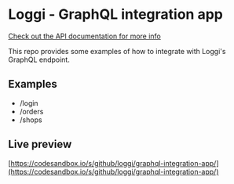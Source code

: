 # Loggi - GraphQL integration app

[Check out the API documentation for more info](https://docs.api.loggi.com/)

This repo provides some examples of how to integrate with Loggi's GraphQL endpoint.

## Examples

- /login
- /orders
- /shops

##  Live preview

[https://codesandbox.io/s/github/loggi/graphql-integration-app/](https://codesandbox.io/s/github/loggi/graphql-integration-app/)